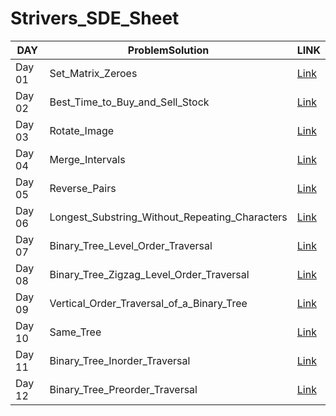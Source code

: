 # Strivers_SDE_Sheet

DAY  | ProblemSolution | LINK
------------- | ------------- | -------------
Day 01 | Set_Matrix_Zeroes | [Link](https://github.com/Subha822/Strivers_SDE_Sheet/blob/main/LeetCode/Medium/Set_Matrix_Zeroes.py)
Day 02 | Best_Time_to_Buy_and_Sell_Stock | [Link](https://github.com/Subha822/Strivers_SDE_Sheet/blob/main/LeetCode/Easy/Best_Time_to_Buy_and_Sell_Stock.py)
Day 03 | Rotate_Image | [Link](https://github.com/Subha822/Strivers_SDE_Sheet/blob/main/LeetCode/Medium/Rotate_Image.py)
Day 04 | Merge_Intervals | [Link](https://github.com/Subha822/Strivers_SDE_Sheet/blob/main/LeetCode/Medium/Merge_Intervals.py)
Day 05 | Reverse_Pairs | [Link](https://github.com/Subha822/Strivers_SDE_Sheet/blob/main/LeetCode/Hard/Reverse_Pairs.py)
Day 06 | Longest_Substring_Without_Repeating_Characters | [Link](https://github.com/Subha822/Strivers_SDE_Sheet/blob/main/LeetCode/Medium/Longest_Substring_Without_Repeating_Characters.py)
Day 07 | Binary_Tree_Level_Order_Traversal | [Link](https://github.com/Subha822/Strivers_SDE_Sheet/blob/main/LeetCode/Medium/Binary_Tree_Level_Order_Traversal.py)
Day 08 | Binary_Tree_Zigzag_Level_Order_Traversal | [Link](https://github.com/Subha822/Strivers_SDE_Sheet/blob/main/LeetCode/Medium/Binary_Tree_Zigzag_Level_Order_Traversal.py)
Day 09 | Vertical_Order_Traversal_of_a_Binary_Tree | [Link](https://github.com/Subha822/Strivers_SDE_Sheet/blob/main/LeetCode/Hard/Vertical_Order_Traversal_of_a_Binary_Tree.py)
Day 10 | Same_Tree | [Link](https://github.com/Subha822/Strivers_SDE_Sheet/blob/main/LeetCode/Easy/Same_Tree.py)
Day 11 | Binary_Tree_Inorder_Traversal | [Link](https://github.com/Subha822/Strivers_SDE_Sheet/blob/main/LeetCode/Easy/Binary_Tree_Inorder_Traversal.py)
Day 12 | Binary_Tree_Preorder_Traversal | [Link](https://github.com/Subha822/Strivers_SDE_Sheet/blob/main/LeetCode/Easy/Binary_Tree_Preorder_Traversal.py)